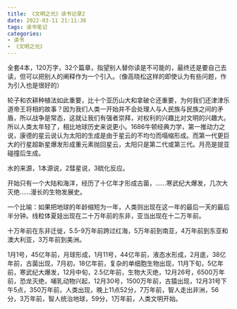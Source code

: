```yaml
---
title: 《文明之光》读书记录2
date: 2022-03-11 21:11:36
tags: 读书笔记
categories: 
- 读书
- 《文明之光》
---
```


全套4本，120万字，32个篇章，指望别人替你读是不可能的，最终还是要自己去读，但可以把别人的阐释作为一个引入。（像高晓松这样的即使认为有些问题，作为引入也是很好的）

轮子和农耕种植法如此重要，比十个亚历山大和拿破仑还重要，为何我们还津津乐道帝王将相的故事？因为我们人类一开始并不会处理人与人民族与民族之间的矛盾，所以战争是常态，这就让我们有强者崇拜，对权利的兴趣比对文明的兴趣大。所以人类太年轻了，相比地球历史来说更小。1686牛顿经典力学，第一推动力之说，康德的星云说认为太阳的生成是由于星云的不均匀而塌缩形成。而第一代更巨大的行星超新星爆发形成重元素抛回星云，太阳只是第二代或第三代。月亮是提亚碰撞后生成。

水的来源，1本源说，2彗星说，3硫化反应。

开始只有一个大陆和海洋，经历了十亿年才形成古菌，……寒武纪大爆发，几次大灭绝……漫长的生物发展史。

一个比喻：如果把地球的年龄缩短为一年，人类则出现在这一年的最后一天的最后半分钟。线粒体夏娃出现在二十万年前的东非，亚当出现在十二万年前。

十万年前在东非迁徙，5.5-9万年前跨过红海，5万年前到南亚，4万年前到东亚和澳大利亚，3万年前到美洲。

1月1号，45亿年前，月球形成，1月11号，44亿年前，液态水形成，2月底，38亿年前，古菌出现，7月初，18亿年前，复杂的单细胞生物出现，11月下旬，5亿年前，寒武纪大爆发，12月中旬，2.5亿年前，生物大灭绝，12月26号，6500万年前，恐龙灭绝，哺乳动物兴起，12月30号，1500万年前，古猿出现，12月31号下午5点，350万年前，人类出现，晚上11点52分，7万年前，智人走出非洲，56分，3万年前，智人统治地球，59分，1万年前，人类文明开始。
